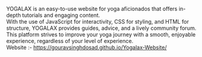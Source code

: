 
YOGALAX is an easy-to-use website for yoga aficionados that
offers in-depth tutorials and engaging content.
<br>
With the use of JavaScript for interactivity, CSS for styling, and HTML for structure, YOGALAX provides guides, advice, and a lively community forum.
<br>
This platform strives to improve your yoga journey with a smooth, enjoyable experience, regardless of your level of experience.
<br>
Website :- https://gouravsinghdosad.github.io/Yogalax-Website/
